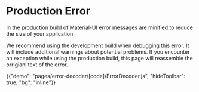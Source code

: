 # Production Error

<p class="description">In the production build of Material-UI error messages are minified to reduce the size of your application.</p>

We recommend using the development build when debugging this error.
It will include additional warnings about potential problems.
If you encounter an exception while using the production build, this page will reassemble the orrigianl text of the error.

{{"demo": "pages/error-decoder/[code]/ErrorDecoder.js", "hideToolbar": true, "bg": "inline"}}
